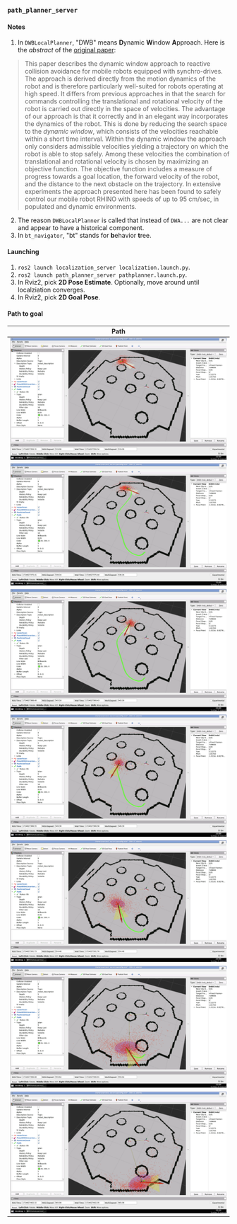 ### `path_planner_server`

#### Notes

1. In `DWBLocalPlanner`, "DWB" means **D**ynamic **W**indow **A**pproach. Here is the _abstract_ of the [original paper](https://www.ri.cmu.edu/pub_files/pub1/fox_dieter_1997_1/fox_dieter_1997_1.pdf):
> This paper describes the dynamic window approach to reactive collision avoidance
> for mobile robots equipped with synchro-drives. The approach is derived directly
> from the motion dynamics of the robot and is therefore particularly well-suited for
> robots operating at high speed. It differs from previous approaches in that the search
> for commands controlling the translational and rotational velocity of the robot is
> carried out directly in the space of velocities. The advantage of our approach is that
> it correctly and in an elegant way incorporates the dynamics of the robot. This is done
> by reducing the search space to the _dynamic window_, which consists of the velocities
> reachable within a short time interval. Within the dynamic window the approach only
> considers admissible velocities yielding a trajectory on which the robot is able to stop
> safely. Among these velocities the combination of translational and rotational velocity
> is chosen by maximizing an objective function. The objective function includes a
> measure of progress towards a goal location, the forward velocity of the robot, and
> the distance to the next obstacle on the trajectory. In extensive experiments the
> approach presented here has been found to safely control our mobile robot RHINO
> with speeds of up to 95 cm/sec, in populated and dynamic environments.
2. The reason `DWBLocalPlanner` is called that instead of `DWA...` are not clear and appear to have a historical component.
3. In `bt_navigator`, "bt" stands for **b**ehavior **t**ree.

#### Launching

1. `ros2 launch localization_server localization.launch.py`.
2. `ros2 launch path_planner_server pathplanner.launch.py`.
3. In Rviz2, pick **2D Pose Estimate**. Optionally, move around until localziation converges.
4. In Rviz2, pick **2D Goal Pose**.

#### Path to goal

| Path |
| --- |
| ![1](assets/1.png) |
| ![2](assets/2.png) |
| ![3](assets/3.png) |
| ![4](assets/4.png) |
| ![5](assets/5.png) |
| ![6](assets/6.png) |
| ![7](assets/7.png) |
